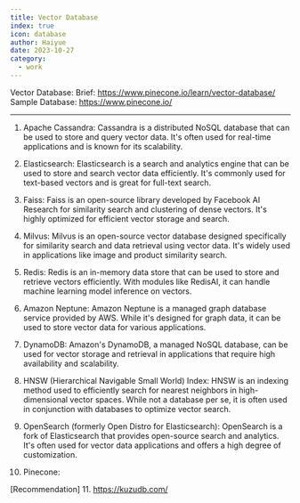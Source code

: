 ```yaml
---
title: Vector Database
index: true
icon: database
author: Haiyue
date: 2023-10-27
category:
  - work
---
```




Vector Database: 
    Brief: https://www.pinecone.io/learn/vector-database/
	Sample Database: https://www.pinecone.io/
  
  ---

1. Apache Cassandra: Cassandra is a distributed NoSQL database that can be used to store and query vector data. It's often used for real-time applications and is known for its scalability.

2. Elasticsearch: Elasticsearch is a search and analytics engine that can be used to store and search vector data efficiently. It's commonly used for text-based vectors and is great for full-text search.

3. Faiss: Faiss is an open-source library developed by Facebook AI Research for similarity search and clustering of dense vectors. It's highly optimized for efficient vector storage and search.

4. Milvus: Milvus is an open-source vector database designed specifically for similarity search and data retrieval using vector data. It's widely used in applications like image and product similarity search.

5. Redis: Redis is an in-memory data store that can be used to store and retrieve vectors efficiently. With modules like RedisAI, it can handle machine learning model inference on vectors.

6. Amazon Neptune: Amazon Neptune is a managed graph database service provided by AWS. While it's designed for graph data, it can be used to store vector data for various applications.

7. DynamoDB: Amazon's DynamoDB, a managed NoSQL database, can be used for vector storage and retrieval in applications that require high availability and scalability.

8. HNSW (Hierarchical Navigable Small World) Index: HNSW is an indexing method used to efficiently search for nearest neighbors in high-dimensional vector spaces. While not a database per se, it is often used in conjunction with databases to optimize vector search.

9. OpenSearch (formerly Open Distro for Elasticsearch): OpenSearch is a fork of Elasticsearch that provides open-source search and analytics. It's often used for vector data applications and offers a high degree of customization.
10. Pinecone: 


[Recommendation]
11. https://kuzudb.com/